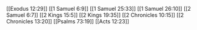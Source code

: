 [[Exodus 12:29]]
[[1 Samuel 6:9]]
[[1 Samuel 25:33]]
[[1 Samuel 26:10]]
[[2 Samuel 6:7]]
[[2 Kings 15:5]]
[[2 Kings 19:35]]
[[2 Chronicles 10:15]]
[[2 Chronicles 13:20]]
[[Psalms 73:19]]
[[Acts 12:23]]
